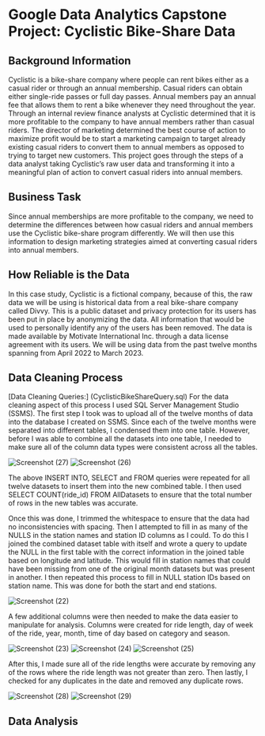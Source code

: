 # Google Data Analytics Capstone Project: Cyclistic Bike-Share Data

## Background Information
Cyclistic is a bike-share company where people can rent bikes either as a casual rider or through an annual membership. Casual riders can obtain either single-ride passes or full day passes. Annual members pay an annual fee that allows them to rent a bike whenever they need throughout the year. Through an internal review finance analysts at Cyclistic determined that it is more profitable to the company to have annual members rather than casual riders. The director of marketing determined the best course of action to maximize profit would be to start a marketing campaign to target already existing casual riders to convert them to annual members as opposed to trying to target new customers. This project goes through the steps of a data analyst taking Cyclistic’s raw user data and transforming it into a meaningful plan of action to convert casual riders into annual members. 

## Business Task
Since annual memberships are more profitable to the company, we need to determine the differences between how casual riders and annual members use the Cyclistic bike-share program differently. We will then use this information to design marketing strategies aimed at converting casual riders into annual members. 

## How Reliable is the Data
In this case study, Cyclistic is a fictional company, because of this, the raw data we will be using is historical data from a real bike-share company called Divvy. This is a public dataset and privacy protection for its users has been put in place by anonymizing the data. All information that would be used to personally identify any of the users has been removed. The data is made available by Motivate International Inc. through a data license agreement with its users. We will be using data from the past twelve months spanning from April 2022 to March 2023. 

## Data Cleaning Process
[Data Cleaning Queries:] (CyclisticBikeShareQuery.sql)
For the data cleaning aspect of this process I used SQL Server Management Studio (SSMS). The first step I took was to upload all of the twelve months of data into the database I created on SSMS. Since each of the twelve months were separated into different tables, I condensed them into one table. However, before I was able to combine all the datasets into one table, I needed to make sure all of the column data types were consistent across all the tables. 

![Screenshot (27)](https://github.com/ashleybonin/Cyclistic-Bike-Share-Project/assets/141379455/3773e41a-0784-4675-88af-40b639937b11)
![Screenshot (26)](https://github.com/ashleybonin/Cyclistic-Bike-Share-Project/assets/141379455/e56e8c93-4124-4502-b536-a4f2e8e736c2)

The above INSERT INTO, SELECT and FROM queries were repeated for all twelve datasets to insert them into the new combined table. I then used SELECT COUNT(ride_id) FROM AllDatasets to ensure that the total number of rows in the new tables was accurate. 

Once this was done, I trimmed the whitespace to ensure that the data had no inconsistencies with spacing. Then I attempted to fill in as many of the NULLS in the station names and station ID columns as I could. To do this I joined the combined dataset table with itself and wrote a query to update the NULL in the first table with the correct information in the joined table based on longitude and latitude. This would fill in station names that could have been missing from one of the original month datasets but was present in another. I then repeated this process to fill in NULL station IDs based on station name. This was done for both the start and end stations. 

![Screenshot (22)](https://github.com/ashleybonin/Cyclistic-Bike-Share-Project/assets/141379455/44525508-a76e-4c5d-8723-ae8101f294e4)

A few additional columns were then needed to make the data easier to manipulate for analysis. Columns were created for ride length, day of week of the ride, year, month, time of day based on category and season. 

![Screenshot (23)](https://github.com/ashleybonin/Cyclistic-Bike-Share-Project/assets/141379455/e64dab90-dbac-4f9f-a181-ddd609124838)
![Screenshot (24)](https://github.com/ashleybonin/Cyclistic-Bike-Share-Project/assets/141379455/c1513de8-87e5-4500-b121-a110b9adf87d)
![Screenshot (25)](https://github.com/ashleybonin/Cyclistic-Bike-Share-Project/assets/141379455/bb2bbf20-575d-417b-9003-62d184ca8cdd)

After this, I made sure all of the ride lengths were accurate by removing any of the rows where the ride length was not greater than zero. Then lastly, I checked for any duplicates in the date and removed any duplicate rows.

![Screenshot (28)](https://github.com/ashleybonin/Cyclistic-Bike-Share-Project/assets/141379455/441d6122-0806-4c24-b596-61111b81a885)
![Screenshot (29)](https://github.com/ashleybonin/Cyclistic-Bike-Share-Project/assets/141379455/46f28056-487b-4bb5-81c1-7266322c6fa0)

## Data Analysis

